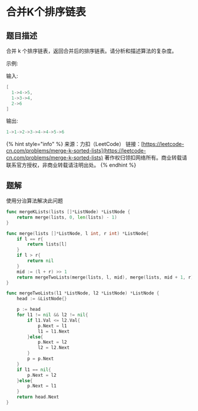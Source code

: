 # 合并K个排序链表

## 题目描述

合并 k 个排序链表，返回合并后的排序链表。请分析和描述算法的复杂度。

示例:

输入:

```c
[ 
  1->4->5, 
  1->3->4, 
  2->6
] 
```

输出: 

```c
1->1->2->3->4->4->5->6
```

{% hint style="info" %}
来源：力扣（LeetCode） 链接：[https://leetcode-cn.com/problems/merge-k-sorted-lists](https://leetcode-cn.com/problems/merge-k-sorted-lists) 著作权归领扣网络所有。商业转载请联系官方授权，非商业转载请注明出处。
{% endhint %}

## 题解

使用分治算法解决此问题

```go
func mergeKLists(lists []*ListNode) *ListNode {
	return merge(lists, 0, len(lists) - 1)
}

func merge(lists []*ListNode, l int, r int) *ListNode{
	if l == r{
		return lists[l]
	}
	if l > r{
		return nil
	}
	mid := (l + r) >> 1
	return mergeTwoLists(merge(lists, l, mid), merge(lists, mid + 1, r))
}

func mergeTwoLists(l1 *ListNode, l2 *ListNode) *ListNode {
	head := &ListNode{}

	p := head
	for l1 != nil && l2 != nil{
		if l1.Val <= l2.Val{
			p.Next = l1
			l1 = l1.Next
		}else{
			p.Next = l2
			l2 = l2.Next
		}
		p = p.Next
	}
	if l1 == nil{
		p.Next = l2
	}else{
		p.Next = l1
	}
	return head.Next
}
```

